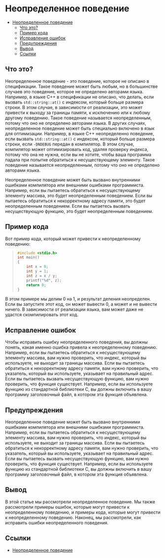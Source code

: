 
# Неопределенное поведение

- [Неопределенное поведение](#неопределенное-поведение)
  - [Что это?](#что-это)
  - [Пример кода](#пример-кода)
  - [Исправление ошибок](#исправление-ошибок)
  - [Предупреждения](#предупреждения)
  - [Вывод](#вывод)
  - [Ссылки](#ссылки)

## Что это?

Неопределенное поведение - это поведение, которое не описано в спецификации. Такое поведение может быть любым, но в большинстве случаев это поведение, которое не определено авторами языка. Например, в языке C++ в спецификации не описано, что делать, если вызвать `std::string::at()` с индексом, который больше размера строки. В этом случае, в зависимости от реализации, это может привести к выходу за границы памяти, к исключению или к любому другому поведению. Такое поведение называется неопределенным, потому что оно не определено авторами языка. В других случаях, неопределенное поведение может быть специально включено в язык для оптимизации. Например, в языке C++ неопределенно поведение, если вызвать `std::string::at()` с индексом, который больше размера строки, если `-DNDEBUG` передан в компилятор. В этом случае, компилятор может оптимизировать код, удаляя проверку индекса, потому что она не нужна, если вы не хотите, чтобы ваша программа падала при попытке обратиться к несуществующему элементу. Такое поведение называется неопределенным, потому что оно не определено авторами языка.

Неопределенное поведение может быть вызвано внутренними ошибками компилятора или внешними ошибками программиста. Например, если вы пытаетесь обратиться к несуществующему элементу массива, это будет неопределенным поведением. Если вы пытаетесь обратиться к некорректному адресу памяти, это будет неопределенным поведением. Если вы пытаетесь вызвать несуществующую функцию, это будет неопределенным поведением.

## Пример кода

Вот пример кода, который может привести к неопределенному поведению:

>  ```cpp
>  #include <stdio.h>  
>  int main()  
>  {  
>      int x = 0;  
>      int y = 1;  
>      int z = x / y;  
>      printf("%d", z);  
>      return 0;  
>  }
> ```

В этом примере мы делим 0 на 1, и результат деления неопределен. Если вы запустите этот код, он может вывести 0, а может и не вывести ничего. В зависимости от реализации языка, вам может даже не удастся скомпилировать этот код.

## Исправление ошибок

Чтобы исправить ошибку неопределенного поведения, вы должны понять, какая именно ошибка привела к неопределенному поведению. Например, если вы пытаетесь обратиться к несуществующему элементу массива, вам нужно проверить, что индекс, который вы используете, не выходит за границы массива. Если вы пытаетесь обратиться к некорректному адресу памяти, вам нужно проверить, что указатель, который вы используете, указывает на правильный адрес. Если вы пытаетесь вызвать несуществующую функцию, вам нужно проверить, что функция существует. Например, если вы используете функцию из стандартной библиотеки C, вы должны включить в вашу программу заголовочный файл, в котором эта функция объявлена.

## Предупреждения

Неопределенное поведение может быть вызвано внутренними ошибками компилятора или внешними ошибками программиста. Например, если вы пытаетесь обратиться к несуществующему элементу массива, вам нужно проверить, что индекс, который вы используете, не выходит за границы массива. Если вы пытаетесь обратиться к некорректному адресу памяти, вам нужно проверить, что указатель, который вы используете, указывает на правильный адрес. Если вы пытаетесь вызвать несуществующую функцию, вам нужно проверить, что функция существует. Например, если вы используете функцию из стандартной библиотеки C, вы должны включить в вашу программу заголовочный файл, в котором эта функция объявлена.

## Вывод

В этой статье мы рассмотрели неопределенное поведение. Мы также рассмотрели примеры ошибок, которые могут привести к неопределенному поведению, и примеры кода, которые могут привести к неопределенному поведению. Наконец, мы рассмотрели, как исправить ошибки неопределенного поведения.

## Ссылки

* [Неопределенное поведение](https://ru.wikipedia.org/wiki/%D0%9D%D0%B5%D0%BE%D0%BF%D1%80%D0%B5%D0%B4%D0%B5%D0%BB%D1%91%D0%BD%D0%BD%D0%BE%D0%B5_%D0%BF%D0%BE%D0%B2%D0%B5%D0%B4%D0%B5%D0%BD%D0%B8%D0%B5)
